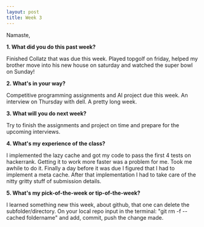 ```yaml
---
layout: post
title: Week 3
---
```


Namaste,

**1. What did you do this past week?**

Finished Collatz that was due this week. Played topgolf on friday, helped my brother move into his new house on saturday and watched the super bowl on Sunday! 

**2. What's in your way?**

Competitive programming assignments and AI project due this week. An interview on Thursday with dell. A pretty long week.

**3. What will you do next week?**

Try to finish the assignments and project on time and prepare for the upcoming interviews.

**4. What's my experience of the class?**

I implemented the lazy cache and got my code to pass the first 4 tests on hackerrank. Getting it to work more faster was a problem for me. Took me awhile to do it. Finally a day before it was due I figured that I had to implement a meta cache. After that implementation I had to take care of the nitty gritty stuff of submission details. 

**5. What's my pick-of-the-week or tip-of-the-week?**

I learned something new this week, about github, that one can delete the subfolder/directory. On your local repo input in the terminal: "git rm -f --cached foldername" and add, commit, push the change made.
